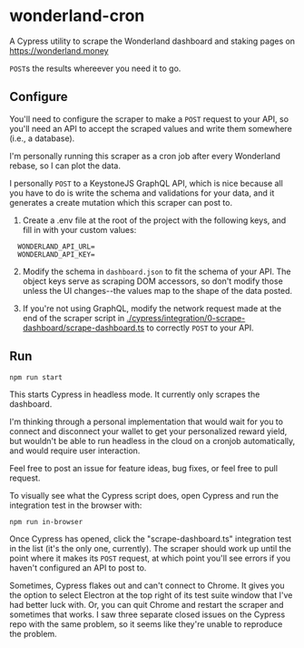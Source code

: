 # wonderland-cron

A Cypress utility to scrape the Wonderland dashboard and staking pages on https://wonderland.money

`POST`s the results whereever you need it to go.

## Configure
You'll need to configure the scraper to make a `POST` request to your API, so you'll need an API to accept the scraped values and write them somewhere (i.e., a database).

I'm personally running this scraper as a cron job after every Wonderland rebase, so I can plot the data.

I personally `POST` to a KeystoneJS GraphQL API, which is nice because all you have to do is write the schema
and validations for your data, and it generates a create mutation which this scraper can post to.

1) Create a .env file at the root of the project with the following keys, and fill in with your custom values:
```
  WONDERLAND_API_URL=
  WONDERLAND_API_KEY=
```

2) Modify the schema in `dashboard.json` to fit the schema of your API. The object keys serve as scraping DOM accessors, so don't modify those unless the UI changes--the values map to the shape of the data posted.

3) If you're not using GraphQL, modify the network request made at the end of the scraper script in [./cypress/integration/0-scrape-dashboard/scrape-dashboard.ts](./cypress/integration/0-scrape-dashboard/scrape-dashboard.ts) to correctly `POST` to your API.

## Run
```
npm run start
```
This starts Cypress in headless mode. It currently only scrapes the dashboard.

I'm thinking through a personal implementation that would wait for you to connect and disconnect your wallet to get your personalized reward yield, but wouldn't be able to run headless in the cloud on a cronjob automatically, and would require user interaction.

Feel free to post an issue for feature ideas, bug fixes, or feel free to pull request.

To visually see what the Cypress script does, open Cypress and run the integration test in the browser with:
```
npm run in-browser
```
Once Cypress has opened, click the "scrape-dashboard.ts" integration test in the list (it's the only one, currently). The scraper should work up until the point where it makes its `POST` request, at which point you'll see errors if you haven't configured an API to post to.

Sometimes, Cypress flakes out and can't connect to Chrome. It gives you the option to select Electron at the top right of its test suite window that I've had better luck with. Or, you can quit Chrome and restart the scraper and sometimes that works. I saw three separate closed issues on the Cypress repo with the same problem, so it seems like they're unable to reproduce the problem.











